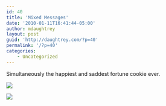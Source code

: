 ```yaml
---
id: 40
title: 'Mixed Messages'
date: '2010-01-11T16:41:44-05:00'
author: mdaughtrey
layout: post
guid: 'http://daughtrey.com/?p=40'
permalink: '/?p=40'
categories:
    - Uncategorized
---
```


Simultaneously the happiest and saddest fortune cookie ever.

[![](http://daughtrey.com/wp-content/uploads/2010/01/l_1966_590_9EA65E83-97AE-4C78-88E8-9620683E0BED.jpeg)](http://daughtrey.com/wp-content/uploads/2010/01/l_1966_590_9EA65E83-97AE-4C78-88E8-9620683E0BED.jpeg)

[![](http://daughtrey.com/wp-content/uploads/2010/01/l_1902_596_C1171402-98BE-44B6-895B-B6DD825187BB.jpeg)](http://daughtrey.com/wp-content/uploads/2010/01/l_1902_596_C1171402-98BE-44B6-895B-B6DD825187BB.jpeg)
